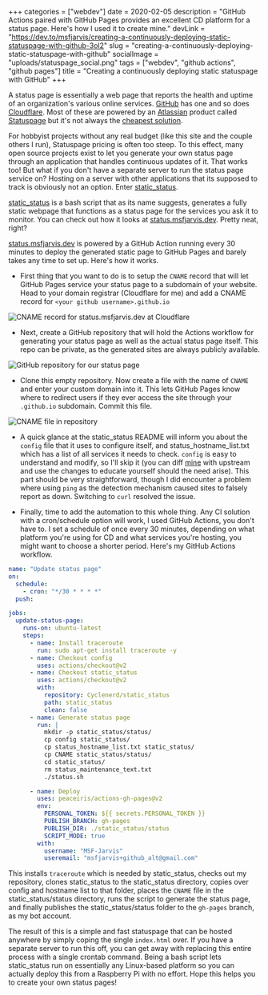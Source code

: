 +++
categories = ["webdev"]
date = 2020-02-05
description = "GitHub Actions paired with GitHub Pages provides an excellent CD platform for a status page. Here's how I used it to create mine."
devLink = "https://dev.to/msfjarvis/creating-a-continuously-deploying-static-statuspage-with-github-3ol2"
slug = "creating-a-continuously-deploying-static-statuspage-with-github"
socialImage = "uploads/statuspage_social.png"
tags = ["webdev", "github actions", "github pages"]
title = "Creating a continuously deploying static statuspage with GitHub"
+++

A status page is essentially a web page that reports the health and uptime of an organization's various online services. [GitHub](https://www.githubstatus.com/) has one and so does [Cloudflare](https://www.cloudflarestatus.com/). Most of these are powered by an [Atlassian](https://www.atlassian.com/) product called [Statuspage](https://www.statuspage.io/) but it's not always the [cheapest solution](https://www.statuspage.io/pricing?tab=public).

For hobbyist projects without any real budget (like this site and the couple others I run), Statuspage pricing is often too steep. To this effect, many open source projects exist to let you generate your own status page through an application that handles continuous updates of it. That works too! But what if you don't have a separate server to run the status page service on? Hosting on a server with other applications that its supposed to track is obviously not an option. Enter [static_status](https://github.com/Cyclenerd/static_status).

[static_status](https://github.com/Cyclenerd/static_status) is a bash script that as its name suggests, generates a fully static webpage that functions as a status page for the services you ask it to monitor. You can check out how it looks at [status.msfjarvis.dev](https://status.msfjarvis.dev). Pretty neat, right?

[status.msfjarvis.dev](https://status.msfjarvis.dev) is powered by a GitHub Action running every 30 minutes to deploy the generated static page to GitHub Pages and barely takes any time to set up. Here's how it works.

- First thing that you want to do is to setup the `CNAME` record that will let GitHub Pages service your status page to a subdomain of your website. Head to your domain registrar (Cloudflare for me) and add a CNAME record for `<your github username>.github.io`

![CNAME record for status.msfjarvis.dev at Cloudflare](/uploads/statuspage_cname_record.png)

- Next, create a GitHub repository that will hold the Actions workflow for generating your status page as well as the actual status page itself. This repo can be private, as the generated sites are always publicly available.

![GitHub repository for our status page](/uploads/statuspage_github_repo.png)

- Clone this empty repository. Now create a file with the name of `CNAME` and enter your custom domain into it. This lets GitHub Pages know where to redirect users if they ever access the site through your `.github.io` subdomain. Commit this file.

![CNAME file in repository](/uploads/statuspage_cname_file.png)

- A quick glance at the static_status README will inform you about the `config` file that it uses to configure itself, and status_hostname_list.txt which has a list of all services it needs to check. `config` is easy to understand and modify, so I'll skip it (you can diff [mine](https://github.com/msfjarvis/status.msfjarvis.dev/blob/master/config) with upstream and use the changes to educate yourself should the need arise). This part should be very straightforward, though I did encounter a problem where using `ping` as the detection mechanism caused sites to falsely report as down. Switching to `curl` resolved the issue.

- Finally, time to add the automation to this whole thing. Any CI solution with a cron/schedule option will work, I used GitHub Actions, you don't have to. I set a schedule of once every 30 minutes, depending on what platform you're using for CD and what services you're hosting, you might want to choose a shorter period. Here's my GitHub Actions workflow.

```yaml
name: "Update status page"
on:
  schedule:
    - cron: "*/30 * * * *"
  push:

jobs:
  update-status-page:
    runs-on: ubuntu-latest
    steps:
      - name: Install traceroute
        run: sudo apt-get install traceroute -y
      - name: Checkout config
        uses: actions/checkout@v2
      - name: Checkout static_status
        uses: actions/checkout@v2
        with:
          repository: Cyclenerd/static_status
          path: static_status
          clean: false
      - name: Generate status page
        run: |
          mkdir -p static_status/status/
          cp config static_status/
          cp status_hostname_list.txt static_status/
          cp CNAME static_status/status/
          cd static_status/
          rm status_maintenance_text.txt
          ./status.sh

      - name: Deploy
        uses: peaceiris/actions-gh-pages@v2
        env:
          PERSONAL_TOKEN: ${{ secrets.PERSONAL_TOKEN }}
          PUBLISH_BRANCH: gh-pages
          PUBLISH_DIR: ./static_status/status
          SCRIPT_MODE: true
        with:
          username: "MSF-Jarvis"
          useremail: "msfjarvis+github_alt@gmail.com"
```

This installs `traceroute` which is needed by static_status, checks out my repository, clones static_status to the static_status directory, copies over config and hostname list to that folder, places the `CNAME` file in the static_status/status directory, runs the script to generate the status page, and finally publishes the static_status/status folder to the `gh-pages` branch, as my bot account.

The result of this is a simple and fast statuspage that can be hosted anywhere by simply coping the single `index.html` over. If you have a separate server to run this off, you can get away with replacing this entire process with a single crontab command. Being a bash script lets static_status run on essentially any Linux-based platform so you can actually deploy this from a Raspberry Pi with no effort. Hope this helps you to create your own status pages!
